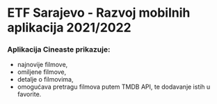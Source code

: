 # ETF Sarajevo - Razvoj mobilnih aplikacija 2021/2022

### Aplikacija Cineaste prikazuje: 
* najnovije filmove, 
* omiljene filmove, 
* detalje o filmovima, 
* omogućava pretragu filmova putem TMDB API, te dodavanje istih u favorite.